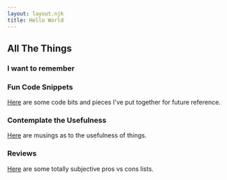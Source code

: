 ```yaml
---
layout: layout.njk
title: Hello World
---
```


## All The Things

### I want to remember

### Fun Code Snippets
[Here](./tags/funcode) are some code bits and pieces I've put together for future reference.

### Contemplate the Usefulness
[Here](./tags/usefulness) are musings as to the usefulness of things.

### Reviews
[Here](./tags/reviews) are some totally subjective pros vs cons lists.
